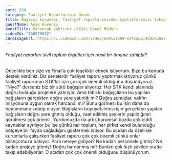 ```yaml
---
sort: 500
category: Faaliyet Raporlarının Önemi
title: Bağışçı kurumlar, faaliyet raporlarımızdan yaptıklarımızı takip edebiliyorlar.
guestName: Ayşe Güveniş
guestTitle: Koruncuk Vakfı<br />Eski Genel Müdürü
videoId: "236579632"
cardImageUrl: https://i.vimeocdn.com/video/659151599-834ca6b14ddc938e71b8cf792af2c557dbfc12373eeb58af53b5d53c1c924a00-d.jpg?mw=535&mh=301
---
```


###### Faaliyet raporları sivil toplum örgütleri için nasıl bir öneme sahiptir?

Öncelikle ben size ve Finar’a çok teşekkür etmek istiyorum. Bize bu konuda destek verdiniz. Biz senelerdir faaliyet raporu yaptırmak istiyoruz çünkü faaliyet raporunun STK’lar için çok çok önemli olduğunu düşünüyoruz. “Niye?” derseniz biz bir sürü bağışlar alıyoruz. Her STK kendi alanında doğru bulduğu projelere yatırıyor. Ama tabii ki bağışçıların bu yapılan bağışların gerçekten doğru yere yatırıldı mı? Doğru sonuçlar, vakfın misyonuna uygun olarak harcandı mı? Bunu görmesi bu işin daha da büyümesine sebep oluyor. Bağışların büyüyebilmesi için gerçekten yapılan bağışların doğru yere gitmiş olduğu, vaat edilmiş şeylerin yapıldığının görülmesi çok önemli. Yurdumuzda da artık kurumsal bazda çok ciddi kaynaklar ayrılıyor bu işe çünkü her toplum, her şirket kendi bulunduğu bölgeye bir fayda sağladığını göstermek istiyor. Bu açıdan da özellikle kurumlarla çalışırken faaliyet raporu çok çok önemli çünkü onlar bilançomuza bakıyor. Para nereye gidiyor? Ne kadarı personele gitmiş? Ne kadarı projeye gitmiş? Doğru harcanmış mı? Bunları çok hızlı şekilde orada takip edebiliyorlar. O açıdan çok çok önemli olduğunu düşünüyorum.
